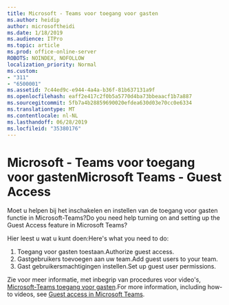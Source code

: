 ```yaml
---
title: Microsoft - Teams voor toegang voor gasten
ms.author: heidip
author: microsoftheidi
ms.date: 1/18/2019
ms.audience: ITPro
ms.topic: article
ms.prod: office-online-server
ROBOTS: NOINDEX, NOFOLLOW
localization_priority: Normal
ms.custom:
- "311"
- "6500001"
ms.assetid: 7c44ed9c-e944-4a4a-b36f-81b637131a9f
ms.openlocfilehash: eaff2e417c2f0b5a5770d4ba73bbeaacf1b7a887
ms.sourcegitcommit: 5fb7a4b28859690020efdea630d03e70cc0e6334
ms.translationtype: MT
ms.contentlocale: nl-NL
ms.lasthandoff: 06/28/2019
ms.locfileid: "35380176"
---
```

# <a name="microsoft-teams---guest-access"></a><span data-ttu-id="71ac5-102">Microsoft - Teams voor toegang voor gasten</span><span class="sxs-lookup"><span data-stu-id="71ac5-102">Microsoft Teams - Guest Access</span></span>

<span data-ttu-id="71ac5-103">Moet u helpen bij het inschakelen en instellen van de toegang voor gasten functie in Microsoft-Teams?</span><span class="sxs-lookup"><span data-stu-id="71ac5-103">Do you need help turning on and setting up the Guest Access feature in Microsoft Teams?</span></span>

<span data-ttu-id="71ac5-104">Hier leest u wat u kunt doen:</span><span class="sxs-lookup"><span data-stu-id="71ac5-104">Here's what you need to do:</span></span>

1. <span data-ttu-id="71ac5-105">Toegang voor gasten toestaan.</span><span class="sxs-lookup"><span data-stu-id="71ac5-105">Authorize guest access.</span></span>
1. <span data-ttu-id="71ac5-106">Gastgebruikers toevoegen aan uw team.</span><span class="sxs-lookup"><span data-stu-id="71ac5-106">Add guest users to your team.</span></span>
1. <span data-ttu-id="71ac5-107">Gast gebruikersmachtigingen instellen.</span><span class="sxs-lookup"><span data-stu-id="71ac5-107">Set up guest user permissions.</span></span>

<span data-ttu-id="71ac5-108">Zie voor meer informatie, met inbegrip van procedures voor video's, [Microsoft-Teams toegang voor gasten](https://docs.microsoft.com/microsoftteams/guest-access).</span><span class="sxs-lookup"><span data-stu-id="71ac5-108">For more information, including how-to videos, see [Guest access in Microsoft Teams](https://docs.microsoft.com/microsoftteams/guest-access).</span></span>
